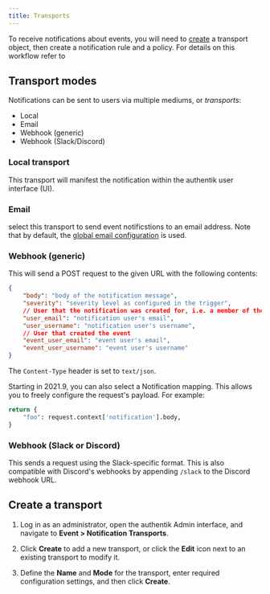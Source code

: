 ```yaml
---
title: Transports
---
```


To receive notifications about events, you will need to [create](#create-a-transport) a transport object, then create a notification rule and a policy. For details on this workflow refer to

## Transport modes

Notifications can be sent to users via multiple mediums, or _transports_:

- Local
- Email
- Webhook (generic)
- Webhook (Slack/Discord)

### Local transport

This transport will manifest the notification within the authentik user interface (UI).

### Email

select this transport to send event notificstions to an email address. Note that by default, the [global email configuration](../../install-config/install/docker-compose.mdx#email-configuration-optional-but-recommended) is used.

### Webhook (generic)

This will send a POST request to the given URL with the following contents:

```json
{
    "body": "body of the notification message",
    "severity": "severity level as configured in the trigger",
    // User that the notification was created for, i.e. a member of the group selected in the rule
    "user_email": "notification user's email",
    "user_username": "notification user's username",
    // User that created the event
    "event_user_email": "event user's email",
    "event_user_username": "event user's username"
}
```

The `Content-Type` header is set to `text/json`.

Starting in 2021.9, you can also select a Notification mapping. This allows you to freely configure the request's payload. For example:

```python
return {
    "foo": request.context['notification'].body,
}
```

### Webhook (Slack or Discord)

This sends a request using the Slack-specific format. This is also compatible with Discord's webhooks by appending `/slack` to the Discord webhook URL.

## Create a transport

1. Log in as an administrator, open the authentik Admin interface, and navigate to **Event > Notification Transports**.

2. Click **Create** to add a new transport, or click the **Edit** icon next to an existing transport to modify it.

3. Define the **Name** and **Mode** for the transport, enter required configuration settings, and then click **Create**.


